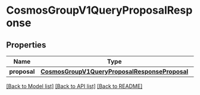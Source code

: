 # CosmosGroupV1QueryProposalResponse

## Properties
Name | Type | Description | Notes
------------ | ------------- | ------------- | -------------
**proposal** | [**CosmosGroupV1QueryProposalResponseProposal**](CosmosGroupV1QueryProposalResponseProposal.md) |  | [optional] 

[[Back to Model list]](../README.md#documentation-for-models) [[Back to API list]](../README.md#documentation-for-api-endpoints) [[Back to README]](../README.md)

